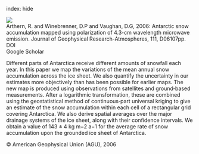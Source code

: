 index: hide

<div class="Citation">
    <div class="Citation-thumb CitationThumb-linked"  data-href="https://doi.org/10.1029/2004jd005667">
      <img src="https://static.claimspace.cloud/climate-study-static/refs/thumbs/13/Arthern_et_al_2006-thumb.png" />
    </div>

  <div class="Citation-body">
    <div class="Citation-text">Arthern, R. and Winebrenner, D.P and Vaughan, D.G, 2006: Antarctic snow accumulation mapped using polarization of 4.3-cm wavelength microwave emission. <span class="Article-journal">Journal of Geophysical Research-Atmospheres, </span><span class="Article-volume">111, </span>D06107pp.</div>
    <div class="Citation-links">
      <div class="CitationLink" data-href="https://doi.org/10.1029/2004jd005667">
        <div class="CitationLink-icon CitationLink-Doi"></div>
        <div class="CitationLink-text">DOI</div>
      </div>
      <div class="CitationLink" data-href="https://scholar.google.com/scholar?q=10.1029/2004jd005667">
        <div class="CitationLink-icon CitationLink-Scholar"></div>
        <div class="CitationLink-text">Google Scholar</div>
      </div>
    </div>
  </div>
</div>

Different parts of Antarctica receive different amounts of snowfall each year. In this paper we map the variations of the mean annual snow accumulation across the ice sheet. We also quantify the uncertainty in our estimates more objectively than has been possible for earlier maps. The new map is produced using observations from satellites and ground‐based measurements. After a logarithmic transformation, these are combined using the geostatistical method of continuous‐part universal kriging to give an estimate of the snow accumulation within each cell of a rectangular grid covering Antarctica. We also derive spatial averages over the major drainage systems of the ice sheet, along with their confidence intervals. We obtain a value of 143 ± 4 kg m−2 a−1 for the average rate of snow accumulation upon the grounded ice sheet of Antarctica.

<div class="Citation-copy">
&copy; American Geophysical Union (AGU), 2006
</div>